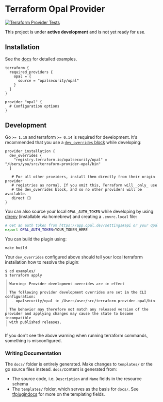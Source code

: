 # Terraform Opal Provider
[![Terraform Provider Tests](https://github.com/opalsecurity/terraform-provider-opal/actions/workflows/test.yml/badge.svg)](https://github.com/opalsecurity/terraform-provider-opal/actions/workflows/test.yml)

This project is under **active development** and is not yet ready for use.

## Installation

See the [docs](https://registry.terraform.io/providers/opalsecurity/opal/latest/docs) for detailed examples.

```hcl
terraform {
  required_providers {
    opal = {
      source = "opalsecurity/opal"
    }
  }
}

provider "opal" {
  # Configuration options
}
```

## Development

Go `>= 1.18` and terraform `>= 0.14` is required for development. It's recommended that you use a [`dev_overrides` block](https://www.terraform.io/cli/config/config-file) while developing:
```hcl
provider_installation {
  dev_overrides {
    "registry.terraform.io/opalsecurity/opal" = "/Users/you/src/terraform-provider-opal/bin"
  }

   # For all other providers, install them directly from their origin provider
   # registries as normal. If you omit this, Terraform will _only_ use
   # the dev_overrides block, and so no other providers will be available.
   direct {}
}
```

You can also source your local `OPAL_AUTH_TOKEN` while developing by using [direnv](https://direnv.net) (installable via homebrew) and creating a `.envrc.local` file:
```bash
# Get an auth token from https://app.opal.dev/settings#api or your Opal installation.
export OPAL_AUTH_TOKEN=YOUR_TOKEN_HERE
```

You can build the plugin using:
```
make build
```

Your `dev_overrides` configured above should tell your local terraform installation how to resolve the plugin:
```
$ cd examples/
$ terraform apply
╷
│ Warning: Provider development overrides are in effect
│
│ The following provider development overrides are set in the CLI configuration:
│  - opalsecurity/opal in /Users/user/src/terraform-provider-opal/bin
│
│ The behavior may therefore not match any released version of the provider and applying changes may cause the state to become incompatible
│ with published releases.
╵
```

If you don't see the above warning when running terraform commands, something is misconfigured.

### Writing Documentation

The `docs/` folder is entirely generated. Make changes to `templates/` or the go source files instead. `docs/`content is generated from:

- The source code, i.e. `Description` and `Name` fields in the resource schema
- The `templates/` folder, which serves as the basis for `docs/`. See [tfplugindocs](https://github.com/hashicorp/terraform-plugin-docs#templates) for more on the templating fields.